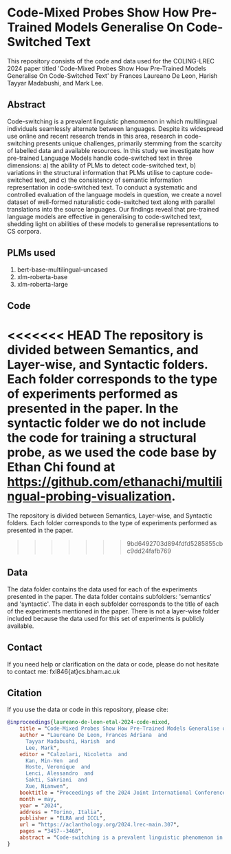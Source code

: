 # Code-Mixed Probes Show How Pre-Trained Models Generalise On Code-Switched Text 
This repository consists of the code and data used for the COLING-LREC 2024 paper titled 'Code-Mixed Probes Show How Pre-Trained Models Generalise On Code-Switched Text' by Frances Laureano De Leon, Harish Tayyar Madabushi, and Mark Lee.

## Abstract
Code-switching is a prevalent linguistic phenomenon in which multilingual individuals seamlessly alternate between languages. Despite its widespread use online and recent research trends in this area, research in code-switching presents unique challenges, primarily stemming from the scarcity of labelled data and available resources. In this study we investigate how pre-trained Language Models handle code-switched text in three dimensions: a) the ability of PLMs to detect code-switched text, b) variations in the structural information that PLMs utilise to capture code-switched text, and c) the consistency of semantic information representation in code-switched text. To conduct a systematic and controlled evaluation of the language models in question, we create a novel dataset of well-formed naturalistic code-switched text along with parallel translations into the source languages. Our findings reveal that pre-trained language models are effective in generalising to code-switched text, shedding light on abilities of these models to generalise representations to CS corpora.

## PLMs used
1. bert-base-multilingual-uncased
2. xlm-roberta-base
3. xlm-roberta-large

## Code
<<<<<<< HEAD
The repository is divided between Semantics, and Layer-wise, and Syntactic folders. Each folder corresponds to the type of experiments performed as presented in the paper. In the syntactic folder we do not include the code for training a structural probe, as we used the code base by Ethan Chi found at https://github.com/ethanachi/multilingual-probing-visualization. 
=======
The repository is divided between Semantics, Layer-wise, and Syntactic folders. Each folder corresponds to the type of experiments performed as presented in the paper. 
>>>>>>> 9bd6492703d894fdfd5285855cbc9dd24fafb769

## Data

The data folder contains the data used for each of the experiments presented in the paper. The data folder contains subfolders: 'semantics' and 'syntactic'. The data in each subfolder corresponds to the title of each of the experiments mentioned in the paper. There is not a layer-wise folder included because the data used for this set of experiments is publicly available.

## Contact

If you need help or clarification on the data or code, please do not hesitate to contact me: fxl846{at}cs.bham.ac.uk

## Citation

If you use the data or code in this repository, please cite:
```bibtex
@inproceedings{laureano-de-leon-etal-2024-code-mixed,
    title = "Code-Mixed Probes Show How Pre-Trained Models Generalise on Code-Switched Text",
    author = "Laureano De Leon, Frances Adriana  and
      Tayyar Madabushi, Harish  and
      Lee, Mark",
    editor = "Calzolari, Nicoletta  and
      Kan, Min-Yen  and
      Hoste, Veronique  and
      Lenci, Alessandro  and
      Sakti, Sakriani  and
      Xue, Nianwen",
    booktitle = "Proceedings of the 2024 Joint International Conference on Computational Linguistics, Language Resources and Evaluation (LREC-COLING 2024)",
    month = may,
    year = "2024",
    address = "Torino, Italia",
    publisher = "ELRA and ICCL",
    url = "https://aclanthology.org/2024.lrec-main.307",
    pages = "3457--3468",
    abstract = "Code-switching is a prevalent linguistic phenomenon in which multilingual individuals seamlessly alternate between languages. Despite its widespread use online and recent research trends in this area, research in code-switching presents unique challenges, primarily stemming from the scarcity of labelled data and available resources. In this study we investigate how pre-trained Language Models handle code-switched text in three dimensions: a) the ability of PLMs to detect code-switched text, b) variations in the structural information that PLMs utilise to capture code-switched text, and c) the consistency of semantic information representation in code-switched text. To conduct a systematic and controlled evaluation of the language models in question, we create a novel dataset of well-formed naturalistic code-switched text along with parallel translations into the source languages. Our findings reveal that pre-trained language models are effective in generalising to code-switched text, shedding light on abilities of these models to generalise representations to CS corpora. We release all our code and data, including the novel corpus, at https://github.com/francesita/code-mixed-probes.",
}
```




